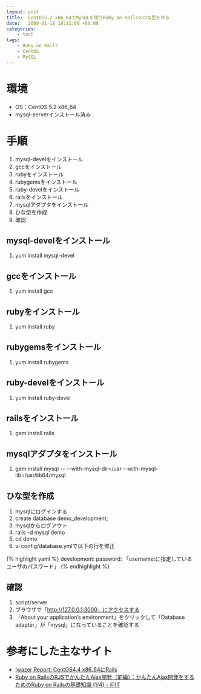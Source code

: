 ```yaml
---
layout: post
title:  CentOS5.2 x86_64でMySQLを使うRuby on Railsのひな型を作る
date:   2009-01-18 18:11:00 +09:00
categories:
    - tech
tags:
    - Ruby on Rails
    - CentOS
    - MySQL
---
```


# 環境

- OS：CentOS 5.2 x86_64
- mysql-serverインストール済み

# 手順

1. mysql-develをインストール
1. gccをインストール
1. rubyをインストール
1. rubygemsをインストール
1. ruby-develをインストール
1. railsをインストール
1. mysqlアダプタをインストール
1. ひな型を作成
1. 確認

## mysql-develをインストール

1. yum install mysql-devel

## gccをインストール

1. yum install gcc

## rubyをインストール

1. yum install ruby

## rubygemsをインストール

1. yum install rubygems

## ruby-develをインストール

1. yum install ruby-devel

## railsをインストール

1. gem install rails

## mysqlアダプタをインストール

1. gem install mysql -- --with-mysql-dir=/usr --with-mysql-lib=/usr/lib64/mysql

## ひな型を作成

1. mysqlにログインする
1. create database demo_development;
1. mysqlからログアウト
1. rails -d mysql demo
1. cd demo
1. vi config/database.ymlで以下の行を修正

{% highlight yaml %}
development:
    password: 「username:に指定しているユーザのパスワード」
{% endhighlight %}

## 確認

1. script/server
1. ブラウザで「http://127.0.0.1:3000」にアクセスする
1. 「About your application’s environment」をクリックして「Database adapter」が「mysql」になっていることを確認する

# 参考にした主なサイト

- [Iwazer Report: CentOS4.4 x86_64にRails](http://www.iwazer.com/~iwazawa/diary/archives/003066.html)
- [Ruby on RailsのRJSでかんたんAjax開発（前編）：かんたんAjax開発をするためのRuby on Railsの基礎知識 (1/4) - ＠IT](http://www.atmarkit.co.jp/ait/articles/0808/25/news123.html)
